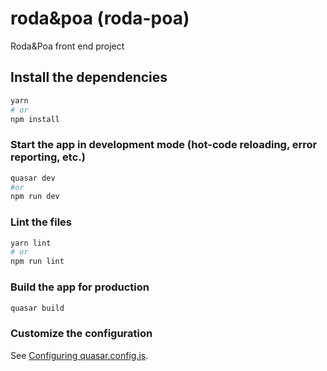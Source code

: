 # roda&poa (roda-poa)

Roda&Poa front end project

## Install the dependencies
```bash
yarn
# or
npm install
```

### Start the app in development mode (hot-code reloading, error reporting, etc.)
```bash
quasar dev 
#or 
npm run dev
```


### Lint the files
```bash
yarn lint
# or
npm run lint
```


### Build the app for production
```bash
quasar build
```

### Customize the configuration
See [Configuring quasar.config.js](https://v2.quasar.dev/quasar-cli-vite/quasar-config-js).
